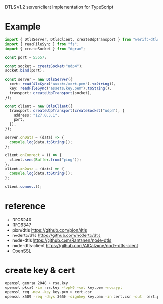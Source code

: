 DTLS v1.2 server/client Implementation for TypeScript

# Example

```typescript
import { DtlsServer, DtlsClient, createUdpTransport } from "werift-dtls";
import { readFileSync } from "fs";
import { createSocket } from "dgram";

const port = 55557;

const socket = createSocket("udp4");
socket.bind(port);

const server = new DtlsServer({
  cert: readFileSync("assets/cert.pem").toString(),
  key: readFileSync("assets/key.pem").toString(),
  transport: createUdpTransport(socket),
});

const client = new DtlsClient({
  transport: createUdpTransport(createSocket("udp4"), {
    address: "127.0.0.1",
    port,
  }),
});

server.onData = (data) => {
  console.log(data.toString());
};

client.onConnect = () => {
  client.send(Buffer.from("ping"));
};
client.onData = (data) => {
  console.log(data.toString());
};

client.connect();
```

# reference

- RFC5246
- RFC6347
- pion/dtls https://github.com/pion/dtls
- nodertc/dtls https://github.com/nodertc/dtls
- node-dtls https://github.com/Rantanen/node-dtls
- node-dtls-client https://github.com/AlCalzone/node-dtls-client
- OpenSSL

# create key & cert

```sh
openssl genrsa 2048 > rsa.key
openssl pkcs8 -in rsa.key -topk8 -out key.pem -nocrypt
openssl req -new -key key.pem > cert.csr
openssl x509 -req -days 3650 -signkey key.pem -in cert.csr -out  cert.pem
```
